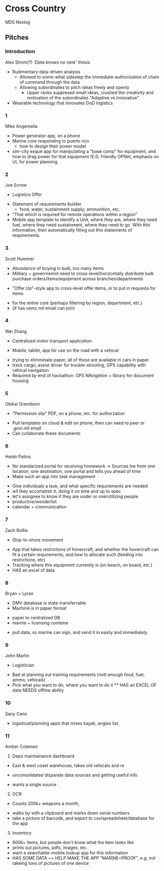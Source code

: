 # Cross Country
MD5 Nexlog

## Pitches 

### Introduction
Alex Strom(?)
_'Data knows no rank'_ thesis
- Rudimentary data-driven analysis
  * Allowed to some-what sidestep the immediate-authorization of chain of command through the data 
  * Allowing subordinates to pitch ideas freely and openly
    - Upper ranks suppresed small ideas, crushed the creativity and motivation of the subordinates
  "Adaptive vs Innovative" 
- Wearable technology that innovates DoD logistics

### 1
Mike Angemella 
- Power generator app, on a phone
- Marine core responding to puerto rico
  * how to design their power model
- sim-city esque app for manipulating a "base camp" for equipment, and how to drag power for that equipment (E.G. friendly OPNet, emphasis on UI, for power planning.
  
### 2
Joe Scrow
- Logistics Offer
* Statement of requirements builder
  * food, water, sustainment supply, ammunition, etc.
* "That which is required for remote operations within a region"
* Mobile app template to identify a Unit, where they are, where they need fuel, where they need sustainment, where they need to go. With this information, then automatically filling out this statements of requirements.

### 3
Scott Hummer
- Abundance of buying in bulk, too many items
- Military + goverrnemnt need to cross-level/horizontally distribute bulk purchase orders/items/equipment across branches/departments
* "Offer Up"-style app to cross-level offer items, or to put in requests for items
- for the entire core (perhaps filtering by region, department, etc.)
- (if has usmc.mil email can join)

### 4
Wei Zhang
* Centralized motor transport application
- Mobile, tablet, app for use on the road with a vehical
* trying to elimminate paper, all of these are available in cars in paper
* track cargo, assist driver for trouble-shooting, GPS capability with vehical navigation
* Required by end of hackathon: GPS NAvigation + library for document housing

### 5
Obikai Grandison
* "Permission slip" PDF, on a phone, etc. for authorzation
- Pull templates on cloud & edit on phone, then can seed to peer or .gov/.mil email
- Can collaborate these documents

### 6
Heido Patino
- No standarized portal for receiving homework -> Sources hw from one location, one destination, one portal and tells you ahead of time
- Make such an app into task management
* Give individuals a task, and what specific requirements are needed
* wll they accomplish it, doing it on time and up to spec
* let's assignee to know if they are under or overutilizing people
* productive/wonderlist
* calendar + communication

### 7
Zach Rolfie
- Ship-to-shore movement
* App  that takes restrictions of hovercraft, and whether the hovercraft can fit a certain requirements, and how to allocate such (feeding into restrictions, etc)
* Tracking where this equipment currently is (on beach, on board, etc.)
* HAS an excel of data

### 8
Bryan + Lyran
- DMV database is state-transferrable
- Machine is in paper format
* paper to centralized DB
* marine + licensing combine
- pull data, so marine can sign, and send it in easily and immediately.

### 9
John Martin
- Logistician
* Bad at planning out training requirements (nott enough food, fuel, ammo, vehicals)
* Pick what you want to do, where you want to do it
** HAS an EXCEL OF data
NEEDS offline ability

### 10
Sany Cano
- logistical/planning apps that mixes kayak, angies list, 

### 11
Amber Colemen
1. Depo maintainance dashboard
* East & west coast warehouse, takes old vehicals and re
- unconsolidated disparate data sources and getting useful info
* wants a single source
2. OCR 
- Counts 200k+ weapons a month, 
* walks by with a clipboard and marks down serial numbers
* take a picture of barcode, and export to csv/spreadsheet/database for the app
3. Inventory
* 800k+ items, but people don't know what the item looks like
* prints out pictures, pdfs, images, etc.
* want a searchable-mobile lookup app for this information
* HAS SOME DATA
== HELP MAKE THE APP "MARINE=PROOF", e.g. not takeing tons of pictures of one device 


